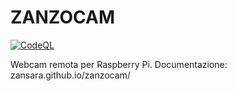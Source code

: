 # ZANZOCAM

[![CodeQL](https://github.com/ZanSara/zanzocam/actions/workflows/codeql-analysis.yml/badge.svg)](https://github.com/ZanSara/zanzocam/actions/workflows/codeql-analysis.yml)


Webcam remota per Raspberry Pi. Documentazione: zansara.github.io/zanzocam/
